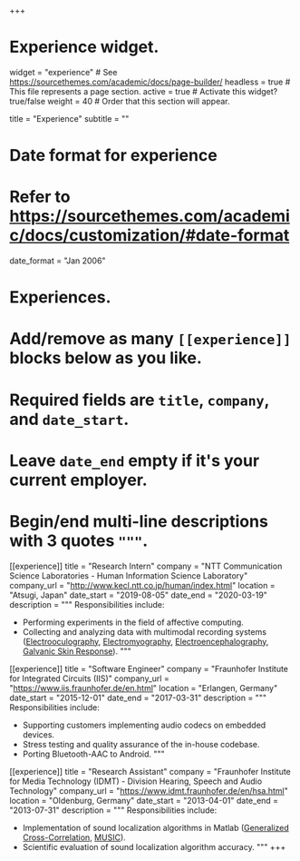 +++
# Experience widget.
widget = "experience"  # See https://sourcethemes.com/academic/docs/page-builder/
headless = true  # This file represents a page section.
active = true  # Activate this widget? true/false
weight = 40  # Order that this section will appear.

title = "Experience"
subtitle = ""

# Date format for experience
#   Refer to https://sourcethemes.com/academic/docs/customization/#date-format
date_format = "Jan 2006"

# Experiences.
#   Add/remove as many `[[experience]]` blocks below as you like.
#   Required fields are `title`, `company`, and `date_start`.
#   Leave `date_end` empty if it's your current employer.
#   Begin/end multi-line descriptions with 3 quotes `"""`.
[[experience]]
  title = "Research Intern"
  company = "NTT Communication Science Laboratories - Human Information Science Laboratory"
  company_url = "http://www.kecl.ntt.co.jp/human/index.html"
  location = "Atsugi, Japan"
  date_start = "2019-08-05"
  date_end = "2020-03-19"
  description = """
  Responsibilities include:

  * Performing experiments in the field of affective computing.
  * Collecting and analyzing data with multimodal recording systems ([Electrooculography](https://en.wikipedia.org/wiki/Electrooculography), [Electromyography](https://en.wikipedia.org/wiki/Electromyography), [Electroencephalography](https://en.wikipedia.org/wiki/Electroencephalography), [Galvanic Skin Response](https://en.wikipedia.org/wiki/Electrodermal_activity)).
  """

[[experience]]
  title = "Software Engineer"
  company = "Fraunhofer Institute for Integrated Circuits (IIS)"
  company_url = "https://www.iis.fraunhofer.de/en.html"
  location = "Erlangen, Germany"
  date_start = "2015-12-01"
  date_end = "2017-03-31"
  description = """
  Responsibilities include:

  * Supporting customers implementing audio codecs on embedded devices.
  * Stress testing and quality assurance of the in-house codebase.
  * Porting Bluetooth-AAC to Android.
  """

[[experience]]
  title = "Research Assistant"
  company = "Fraunhofer Institute for Media Technology (IDMT) - Division Hearing, Speech and Audio Technology"
  company_url = "https://www.idmt.fraunhofer.de/en/hsa.html"
  location = "Oldenburg, Germany"
  date_start = "2013-04-01"
  date_end = "2013-07-31"
  description = """
  Responsibilities include:

  * Implementation of sound localization algorithms in Matlab ([Generalized Cross-Correlation](https://en.wikipedia.org/wiki/Steered-Response_Power_Phase_Transform), [MUSIC](https://en.wikipedia.org/wiki/MUSIC_(algorithm))).
  * Scientific evaluation of sound localization algorithm accuracy.
  """
+++
